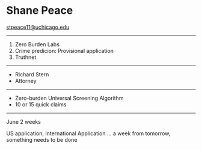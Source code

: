 # Shane Peace

stpeace11@uchicago.edu 

---

1. Zero Burden Labs
2. Crime predicion: Provisional application
3. Truthnet


----

+ Richard Stern
+ Attorney

---

+ Zero-burden Universal Screening Algorithm
+ 10 or 15 quick claims

---

June 2 weeks

US application, International Application ... a week from tomorrow, something needs to be done





